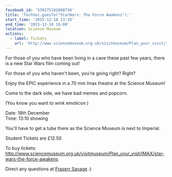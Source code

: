 ```yaml
---
facebook_id: '539275182888730'
title: 'TechSoc.goesTo("StarWars: The Force Awakens");'
start_time: '2015-12-18 13:10'
end_time: '2015-12-18 16:00'
location: Science Museum
actions:
  - label: Tickets
    url: 'http://www.sciencemuseum.org.uk/visitmuseum/Plan_your_visit/IMAX/star-wars-the-force-awakens'
---
```


For those of you who have been living in a cave these past few years, there is a new Star Wars film coming out!  

For those of you who haven't been, you're going right? Right?  

Enjoy the EPIC experience in a 70 mm Imax theatre at the Science Museum!  

Come to the dark side, we have bad memes and popcorn.   

(You know you want to wink emoticon )  

Date: 18th December  
Time: 13:10 showing  

You'll have to get a tube there as the Science Museum is next to Imperial.  

Student Tickets are £12.50  

To buy tickets: http://www.sciencemuseum.org.uk/visitmuseum/Plan_your_visit/IMAX/star-wars-the-force-awakens  

Direct any questions at [Fraserr Savage](https://www.facebook.com/fraserr.savage) :)
